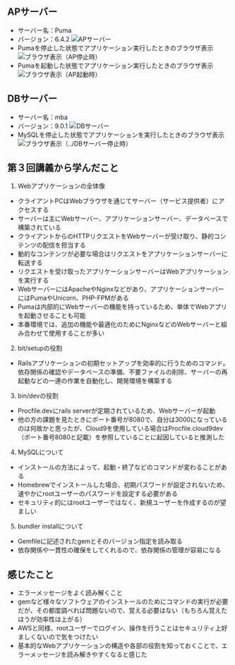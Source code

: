 ## APサーバー
 - サーバー名：Puma
 - バージョン：6.4.2
 ![APサーバー](../APサーバー.png)
 - Pumaを停止した状態でアプリケーション実行したときのブラウザ表示
 ![ブラウザ表示（AP停止時）](../ブラウザ表示（AP停止時）.png)
 - Pumaを起動した状態でアプリケーション実行したときのブラウザ表示
 ![ブラウザ表示（AP起動時）](../ブラウザ表示（AP起動時）.png)
## DBサーバー
 - サーバー名：mba
 - バージョン：9.0.1
 ![DBサーバー](../DBサーバー.png)
 - MySQLを停止した状態でアプリケーションを実行したときのブラウザ表示
 ![ブラウザ表示（../DBサーバー停止時）](../ブラウザ表示（DBサーバー停止時）.png)
## 第３回講義から学んだこと
1. Webアプリケーションの全体像
 - クライアントPCはWebブラウザを通じてサーバー（サービス提供者）にアクセスする
 - サーバーは主にWebサーバー、アプリケーションサーバー、データベースで構築されている
 - クライアントからのHTTPリクエストをWebサーバーが受け取り、静的コンテンツの配信を担当する
 - 動的なコンテンツが必要な場合はリクエストをアプリケーションサーバーに転送する
 - リクエストを受け取ったアプリケーションサーバーはWebアプリケーションを実行する
 - WebサーバーにはApacheやNginxなどがあり、アプリケーションサーバーにはPumaやUnicorn、PHP-FPMがある
 - Pumaは内部的にWebサーバーの機能を持っているため、単体でWebアプリを起動させることも可能
 - 本番環境では、追加の機能や最適化のためにNginxなどのWebサーバーと組み合わせて使用することが多い
2. bit/setupの役割
 - Railsアプリケーションの初期セットアップを効率的に行うためのコマンド。依存関係の確認やデータベースの準備、不要ファイルの削除、サーバーの再起動などの一連の作業を自動化し、開発環境を構築する
3. bin/devの役割
 - Procfile.devにrails serverが定期されているため、Webサーバーが起動
 - 他の方の課題を見たときにポート番号が8080で、自分は3000になっているのは何故かと思ったが、Cloud9を使用している場合はProcfile.cloud9dev（ポート番号8080と記載）を参照していることに起因していると推測した
4. MySQLについて
 - インストールの方法によって、起動・終了などのコマンドが変わることがある
 - Homebrewでインストールした場合、初期パスワードが設定されないため、速やかにrootユーザーのパスワードを設定する必要がある
 - セキュリティ的にはrootユーザーではなく、新規ユーザーを作成するのが望ましい
5. bundler installについて
 - Gemfileに記述されたgemとそのバージョン指定を読み取る
 - 依存関係や一貫性の確保をしてくれるので、依存関係の管理が容易になる

## 感じたこと
 - エラーメッセージをよく読み解くこと
 - gemなど様々なソフトウェアのインストールのためにコマンドの実行が必要だが、その都度調べれば問題ないので、覚える必要はない（もちろん覚えたほうが効率性は上がる）
 - AWSと同様、rootユーザーでログイン、操作を行うことはセキュリティ上好ましくないので気をつけたい
 - 基本的なWebアプリケーションの構造や各部の役割を知っておくことで、エラーメッセージを読み解きやすくなると感じた
